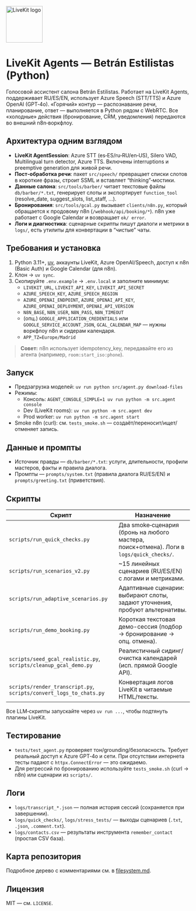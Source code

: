 <a href="https://livekit.io/">
  <img src="./.github/assets/livekit-mark.png" alt="LiveKit logo" width="100" height="100">
</a>

# LiveKit Agents — Betrán Estilistas (Python)

Голосовой ассистент салона Betrán Estilistas. Работает на LiveKit Agents, поддерживает RU/ES/EN, использует Azure Speech (STT/TTS) и Azure OpenAI (GPT‑4o). «Горячий» контур — распознавание речи, планирование, ответ — выполняется в Python рядом с WebRTC. Все «холодные» действия (бронирование, CRM, уведомления) передаются во внешний n8n‑воркфлоу.

## Архитектура одним взглядом
- **LiveKit AgentSession**: Azure STT (es‑ES/ru‑RU/en‑US), Silero VAD, Multilingual turn detector, Azure TTS. Включены interruptions и preemptive generation для живой речи.
- **Пост‑обработка речи**: пакет `src/speech/` превращает списки слотов в короткие фразы, строит SSML и вставляет “thinking”‑мостики.
- **Данные салона**: `src/tools/barber/` читает текстовые файлы `db/barber/*.txt`, генерирует слоты и экспортирует `function_tool` (resolve_date, suggest_slots, list_staff, ...).
- **Бронирования**: `src/tools/gcal.py` вызывает `clients/n8n.py`, который обращается к продовому n8n (`/webhook/api/booking/*`). n8n уже работает с Google Calendar и возвращает `ok/ error`.
- **Логи и диагностика**: сценарные скрипты пишут диалоги и метрики в `logs/`, есть утилиты для конвертации в “чистые” чаты.

## Требования и установка
1. Python 3.11+, [uv](https://docs.astral.sh/uv/), аккаунты LiveKit, Azure OpenAI/Speech, доступ к n8n (Basic Auth) и Google Calendar (для n8n).
2. Клон → `uv sync`.
3. Скопируйте `.env.example` → `.env.local` и заполните минимум:
   - `LIVEKIT_URL`, `LIVEKIT_API_KEY`, `LIVEKIT_API_SECRET`
   - `AZURE_SPEECH_KEY`, `AZURE_SPEECH_REGION`
   - `AZURE_OPENAI_ENDPOINT`, `AZURE_OPENAI_API_KEY`, `AZURE_OPENAI_DEPLOYMENT`, `OPENAI_API_VERSION`
   - `N8N_BASE`, `N8N_USER`, `N8N_PASS`, `N8N_TIMEOUT`
   - (опц.) `GOOGLE_APPLICATION_CREDENTIALS` или `GOOGLE_SERVICE_ACCOUNT_JSON`, `GCAL_CALENDAR_MAP` — нужны воркфлоу n8n и сидерам календаря.
   - `APP_TZ=Europe/Madrid`

> **Совет:** n8n использует idempotency_key, передавайте его из агента (например, `room:start_iso:phone`).

## Запуск
- Предзагрузка моделей: `uv run python src/agent.py download-files`
- Режимы:
  - Консоль: `AGENT_CONSOLE_SIMPLE=1 uv run python -m src.agent console`
  - Dev (LiveKit rooms): `uv run python -m src.agent dev`
  - Prod worker: `uv run python -m src.agent start`
- Smoke n8n (curl): см. `tests_smoke.sh` — создаёт/переносит/ищет/отменяет запись.

## Данные и промпты
- Источник правды — `db/barber/*.txt`: услуги, длительности, профили мастеров, факты и правила диалога.
- Промпты — `prompts/system.txt` (правила диалога RU/ES/EN) и `prompts/greeting.txt` (приветствия).

## Скрипты
| Скрипт | Назначение |
| --- | --- |
| `scripts/run_quick_checks.py` | Два smoke‑сценария (бронь на любого мастера, поиск+отмена). Логи в `logs/quick_checks/`. |
| `scripts/run_scenarios_v2.py` | ~15 линейных сценариев (RU/ES/EN) с логами и метриками. |
| `scripts/run_adaptive_scenarios.py` | Адаптивные сценарии: выбирают слоты, задают уточнения, пробуют альтернативы. |
| `scripts/run_demo_booking.py` | Короткая текстовая демо-сессия (подбор → бронирование → опц. отмена). |
| `scripts/seed_gcal_realistic.py`, `scripts/cleanup_gcal_demo.py` | Реалистичный сидинг/очистка календарей (исп. прямой Google API). |
| `scripts/render_transcript.py`, `scripts/convert_logs_to_chats.py` | Конвертация логов LiveKit в читаемые HTML/тексты. |

Все LLM‑скрипты запускайте через `uv run ...`, чтобы подтянуть плагины LiveKit.

## Тестирование
- `tests/test_agent.py` проверяет тон/grounding/безопасность. Требует реальный доступ к Azure GPT‑4o и сети. При отсутствии интернета тесты падают с `httpx.ConnectError` — это ожидаемо.
- Для регрессий по бронированию используйте `tests_smoke.sh` (curl → n8n) или сценарии из `scripts/`.

## Логи
- `logs/transcript_*.json` — полная история сессий (сохраняется при завершении).
- `logs/quick_checks/`, `logs/stress_tests/` — выходы сценариев (`.txt`, `.json`, `.comment.txt`).
- `logs/contacts.csv` — результаты инструмента `remember_contact` (простая CSV база).

## Карта репозитория
Подробное дерево с комментариями см. в [filesystem.md](filesystem.md).

## Лицензия
MIT — см. `LICENSE`.
